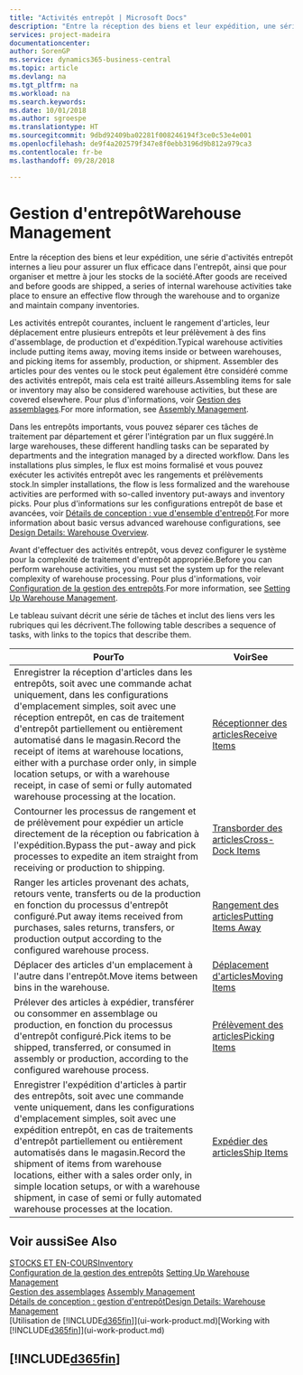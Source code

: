 ```yaml
---
title: "Activités entrepôt | Microsoft Docs"
description: "Entre la réception des biens et leur expédition, une série d'activités entrepôt internes a lieu pour assurer un flux efficace dans l'entrepôt, ainsi que pour organiser et mettre à jour les stocks de la société."
services: project-madeira
documentationcenter: 
author: SorenGP
ms.service: dynamics365-business-central
ms.topic: article
ms.devlang: na
ms.tgt_pltfrm: na
ms.workload: na
ms.search.keywords: 
ms.date: 10/01/2018
ms.author: sgroespe
ms.translationtype: HT
ms.sourcegitcommit: 9dbd92409ba02281f008246194f3ce0c53e4e001
ms.openlocfilehash: de9f4a202579f347e8f0ebb3196d9b812a979ca3
ms.contentlocale: fr-be
ms.lasthandoff: 09/28/2018

---
```

# <a name="warehouse-management"></a><span data-ttu-id="fcd74-103">Gestion d'entrepôt</span><span class="sxs-lookup"><span data-stu-id="fcd74-103">Warehouse Management</span></span>
<span data-ttu-id="fcd74-104">Entre la réception des biens et leur expédition, une série d'activités entrepôt internes a lieu pour assurer un flux efficace dans l'entrepôt, ainsi que pour organiser et mettre à jour les stocks de la société.</span><span class="sxs-lookup"><span data-stu-id="fcd74-104">After goods are received and before goods are shipped, a series of internal warehouse activities take place to ensure an effective flow through the warehouse and to organize and maintain company inventories.</span></span>

<span data-ttu-id="fcd74-105">Les activités entrepôt courantes, incluent le rangement d'articles, leur déplacement entre plusieurs entrepôts et leur prélèvement à des fins d'assemblage, de production et d'expédition.</span><span class="sxs-lookup"><span data-stu-id="fcd74-105">Typical warehouse activities include putting items away, moving items inside or between warehouses, and picking items for assembly, production, or shipment.</span></span> <span data-ttu-id="fcd74-106">Assembler des articles pour des ventes ou le stock peut également être considéré comme des activités entrepôt, mais cela est traité ailleurs.</span><span class="sxs-lookup"><span data-stu-id="fcd74-106">Assembling items for sale or inventory may also be considered warehouse activities, but these are covered elsewhere.</span></span> <span data-ttu-id="fcd74-107">Pour plus d'informations, voir [Gestion des assemblages](assembly-assemble-items.md).</span><span class="sxs-lookup"><span data-stu-id="fcd74-107">For more information, see [Assembly Management](assembly-assemble-items.md).</span></span>  

<span data-ttu-id="fcd74-108">Dans les entrepôts importants, vous pouvez séparer ces tâches de traitement par département et gérer l'intégration par un flux suggéré.</span><span class="sxs-lookup"><span data-stu-id="fcd74-108">In large warehouses, these different handling tasks can be separated by departments and the integration managed by a directed workflow.</span></span> <span data-ttu-id="fcd74-109">Dans les installations plus simples, le flux est moins formalisé et vous pouvez exécuter les activités entrepôt avec les rangements et prélèvements stock.</span><span class="sxs-lookup"><span data-stu-id="fcd74-109">In simpler installations, the flow is less formalized and the warehouse activities are performed with so-called inventory put-aways and inventory picks.</span></span> <span data-ttu-id="fcd74-110">Pour plus d'informations sur les configurations entrepôt de base et avancées, voir [Détails de conception : vue d'ensemble d'entrepôt](design-details-warehouse-overview.md).</span><span class="sxs-lookup"><span data-stu-id="fcd74-110">For more information about basic versus advanced warehouse configurations, see [Design Details: Warehouse Overview](design-details-warehouse-overview.md).</span></span>

<span data-ttu-id="fcd74-111">Avant d'effectuer des activités entrepôt, vous devez configurer le système pour la complexité de traitement d'entrepôt appropriée.</span><span class="sxs-lookup"><span data-stu-id="fcd74-111">Before you can perform warehouse activities, you must set the system up for the relevant complexity of warehouse processing.</span></span> <span data-ttu-id="fcd74-112">Pour plus d'informations, voir [Configuration de la gestion des entrepôts](warehouse-setup-warehouse.md).</span><span class="sxs-lookup"><span data-stu-id="fcd74-112">For more information, see [Setting Up Warehouse Management](warehouse-setup-warehouse.md).</span></span>

 <span data-ttu-id="fcd74-113">Le tableau suivant décrit une série de tâches et inclut des liens vers les rubriques qui les décrivent.</span><span class="sxs-lookup"><span data-stu-id="fcd74-113">The following table describes a sequence of tasks, with links to the topics that describe them.</span></span>   

|<span data-ttu-id="fcd74-114">**Pour**</span><span class="sxs-lookup"><span data-stu-id="fcd74-114">**To**</span></span>|<span data-ttu-id="fcd74-115">**Voir**</span><span class="sxs-lookup"><span data-stu-id="fcd74-115">**See**</span></span>|  
|------------|-------------|  
|<span data-ttu-id="fcd74-116">Enregistrer la réception d'articles dans les entrepôts, soit avec une commande achat uniquement, dans les configurations d'emplacement simples, soit avec une réception entrepôt, en cas de traitement d'entrepôt partiellement ou entièrement automatisé dans le magasin.</span><span class="sxs-lookup"><span data-stu-id="fcd74-116">Record the receipt of items at warehouse locations, either with a purchase order only, in simple location setups, or with a warehouse receipt, in case of semi or fully automated warehouse processing at the location.</span></span>|[<span data-ttu-id="fcd74-117">Réceptionner des articles</span><span class="sxs-lookup"><span data-stu-id="fcd74-117">Receive Items</span></span>](warehouse-how-receive-items.md)|
|<span data-ttu-id="fcd74-118">Contourner les processus de rangement et de prélèvement pour expédier un article directement de la réception ou fabrication à l'expédition.</span><span class="sxs-lookup"><span data-stu-id="fcd74-118">Bypass the put-away and pick processes to expedite an item straight from receiving or production to shipping.</span></span>|[<span data-ttu-id="fcd74-119">Transborder des articles</span><span class="sxs-lookup"><span data-stu-id="fcd74-119">Cross-Dock Items</span></span>](warehouse-how-to-cross-dock-items.md)|    
|<span data-ttu-id="fcd74-120">Ranger les articles provenant des achats, retours vente, transferts ou de la production en fonction du processus d'entrepôt configuré.</span><span class="sxs-lookup"><span data-stu-id="fcd74-120">Put away items received from purchases, sales returns, transfers, or production output according to the configured warehouse process.</span></span>|[<span data-ttu-id="fcd74-121">Rangement des articles</span><span class="sxs-lookup"><span data-stu-id="fcd74-121">Putting Items Away</span></span>](warehouse-put-away-items.md)|
|<span data-ttu-id="fcd74-122">Déplacer des articles d'un emplacement à l'autre dans l'entrepôt.</span><span class="sxs-lookup"><span data-stu-id="fcd74-122">Move items between bins in the warehouse.</span></span>|[<span data-ttu-id="fcd74-123">Déplacement d'articles</span><span class="sxs-lookup"><span data-stu-id="fcd74-123">Moving Items</span></span>](warehouse-move-items.md)|
|<span data-ttu-id="fcd74-124">Prélever des articles à expédier, transférer ou consommer en assemblage ou production, en fonction du processus d'entrepôt configuré.</span><span class="sxs-lookup"><span data-stu-id="fcd74-124">Pick items to be shipped, transferred, or consumed in assembly or production, according to the configured warehouse process.</span></span>|[<span data-ttu-id="fcd74-125">Prélèvement des articles</span><span class="sxs-lookup"><span data-stu-id="fcd74-125">Picking Items</span></span>](warehouse-pick-items.md)|
|<span data-ttu-id="fcd74-126">Enregistrer l'expédition d'articles à partir des entrepôts, soit avec une commande vente uniquement, dans les configurations d'emplacement simples, soit avec une expédition entrepôt, en cas de traitements d'entrepôt partiellement ou entièrement automatisés dans le magasin.</span><span class="sxs-lookup"><span data-stu-id="fcd74-126">Record the shipment of items from warehouse locations, either with a sales order only, in simple location setups, or with a warehouse shipment, in case of semi or fully automated warehouse processes at the location.</span></span>|[<span data-ttu-id="fcd74-127">Expédier des articles</span><span class="sxs-lookup"><span data-stu-id="fcd74-127">Ship Items</span></span>](warehouse-how-ship-items.md)|  

## <a name="see-also"></a><span data-ttu-id="fcd74-128">Voir aussi</span><span class="sxs-lookup"><span data-stu-id="fcd74-128">See Also</span></span>  
[<span data-ttu-id="fcd74-129">STOCKS ET EN-COURS</span><span class="sxs-lookup"><span data-stu-id="fcd74-129">Inventory</span></span>](inventory-manage-inventory.md)  
<span data-ttu-id="fcd74-130">[Configuration de la gestion des entrepôts](warehouse-setup-warehouse.md)   </span><span class="sxs-lookup"><span data-stu-id="fcd74-130">[Setting Up Warehouse Management](warehouse-setup-warehouse.md)   </span></span>  
<span data-ttu-id="fcd74-131">[Gestion des assemblages](assembly-assemble-items.md)  </span><span class="sxs-lookup"><span data-stu-id="fcd74-131">[Assembly Management](assembly-assemble-items.md)  </span></span>  
[<span data-ttu-id="fcd74-132">Détails de conception : gestion d'entrepôt</span><span class="sxs-lookup"><span data-stu-id="fcd74-132">Design Details: Warehouse Management</span></span>](design-details-warehouse-management.md)  
<span data-ttu-id="fcd74-133">[Utilisation de [!INCLUDE[d365fin](includes/d365fin_md.md)]](ui-work-product.md)</span><span class="sxs-lookup"><span data-stu-id="fcd74-133">[Working with [!INCLUDE[d365fin](includes/d365fin_md.md)]](ui-work-product.md)</span></span>  

## [!INCLUDE[d365fin](includes/free_trial_md.md)]  
 

